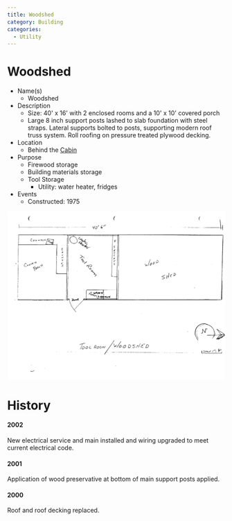 ```yaml
---
title: Woodshed
category: Building
categories:
  - Utility
---
```

# Woodshed

- Name(s)
  + Woodshed
- Description
  - Size: 40' x 16' with 2 enclosed rooms and a 10' x 10' covered porch
  - Large 8 inch support posts lashed to slab foundation with steel straps. Lateral supports bolted to posts, supporting modern roof truss system. Roll roofing on pressure treated plywood decking.
- Location
  + Behind the [Cabin](../Kitsap-Cabin)
- Purpose
  + Firewood storage
  + Building materials storage
  + Tool Storage
    * Utility: water heater, fridges
- Events
    - Constructed: 1975

<img src="scale-woodshed.png">

# History

#### 2002

New electrical service and main installed and wiring upgraded to meet current electrical code.

#### 2001

Application of wood preservative at bottom of main support posts applied.

#### 2000

Roof and roof decking replaced.

